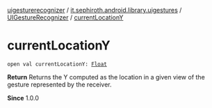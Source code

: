 [uigesturerecognizer](../../index.md) / [it.sephiroth.android.library.uigestures](../index.md) / [UIGestureRecognizer](index.md) / [currentLocationY](./current-location-y.md)

# currentLocationY

`open val currentLocationY: `[`Float`](https://kotlinlang.org/api/latest/jvm/stdlib/kotlin/-float/index.html)

**Return**
Returns the Y computed as the location in a given view of the gesture represented by the receiver.

**Since**
1.0.0

